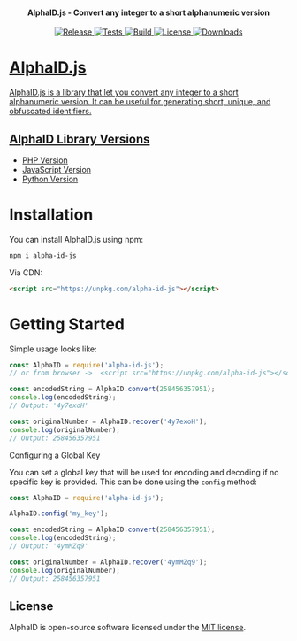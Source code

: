 <h4 align="center">AlphaID.js - Convert any integer to a short alphanumeric version</h4>

<p align="center">
   <a href="https://github.com/devknown/alpha-id-js/releases">
   <img alt="Release" src="https://img.shields.io/github/v/release/devknown/alpha-id-js">
   <a href="https://github.com/devknown/alpha-id-js/actions/workflows/tests.yml">
   <img alt="Tests" src="https://github.com/devknown/alpha-id-js/actions/workflows/tests.yml/badge.svg">
   <a href="https://github.com/devknown/alpha-id-js/actions/workflows/build.yml">
   <img alt="Build" src="https://github.com/devknown/alpha-id-js/actions/workflows/build.yml/badge.svg">
   <a href="https://github.com/devknown/alpha-id-js/blob/main/LICENSE">
   <img alt="License" src="https://img.shields.io/github/license/devknown/alpha-id-js">
   <a href="https://www.npmjs.com/package/alpha-id-js">
   <img alt="Downloads" src="https://img.shields.io/npm/dy/alpha-id-js">
</p>

# AlphaID.js

AlphaID.js is a library that let you convert any integer to a short alphanumeric version. It can be useful for generating short, unique, and obfuscated identifiers.

## AlphaID Library Versions

- [PHP Version](https://github.com/devknown/alpha-id)
- [JavaScript Version](https://github.com/devknown/alpha-id-js)
- [Python Version](https://github.com/devknown/alpha-id-py)

# Installation

You can install AlphaID.js using npm:

```bash
npm i alpha-id-js
```

Via CDN:

```html
<script src="https://unpkg.com/alpha-id-js"></script>
```

# Getting Started

Simple usage looks like:

```javascript
const AlphaID = require('alpha-id-js');
// or from browser ->  <script src="https://unpkg.com/alpha-id-js"></script> 

const encodedString = AlphaID.convert(258456357951);
console.log(encodedString);
// Output: '4y7exoH'

const originalNumber = AlphaID.recover('4y7exoH');
console.log(originalNumber);
// Output: 258456357951
```

Configuring a Global Key

You can set a global key that will be used for encoding and decoding if no specific key is provided. This can be done using the `config` method:

```javascript
const AlphaID = require('alpha-id-js');

AlphaID.config('my_key');

const encodedString = AlphaID.convert(258456357951);
console.log(encodedString);
// Output: '4ymMZq9'

const originalNumber = AlphaID.recover('4ymMZq9');
console.log(originalNumber);
// Output: 258456357951
```

## License

AlphaID is open-source software licensed under the [MIT license](https://opensource.org/licenses/MIT).
